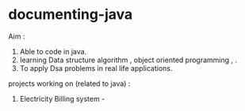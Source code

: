 # documenting-java
Aim  :
1. Able to code  in java.
2. learning Data structure algorithm , object oriented programming , .
4. To apply Dsa problems in real life applications.

projects working on (related to java) : 
1. Electricity Billing system -




